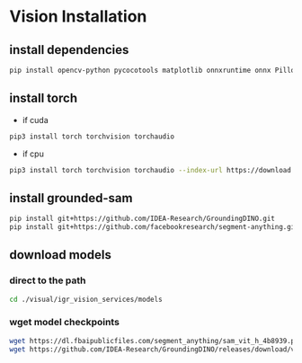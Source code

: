 # Vision Installation

## install dependencies
```bash
pip install opencv-python pycocotools matplotlib onnxruntime onnx Pillow ipykernel
```

## install torch
- if cuda
```bash
pip3 install torch torchvision torchaudio
```
- if cpu
```bash
pip3 install torch torchvision torchaudio --index-url https://download.pytorch.org/whl/cpu
```

## install grounded-sam

```bash
pip install git+https://github.com/IDEA-Research/GroundingDINO.git
pip install git+https://github.com/facebookresearch/segment-anything.git
```

## download models

### direct to the path
```bash
cd ./visual/igr_vision_services/models
```
### wget model checkpoints
```bash
wget https://dl.fbaipublicfiles.com/segment_anything/sam_vit_h_4b8939.pth
wget https://github.com/IDEA-Research/GroundingDINO/releases/download/v0.1.0-alpha/groundingdino_swint_ogc.pth
```
